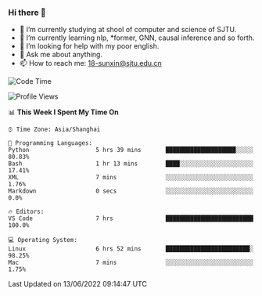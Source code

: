 ### Hi there 👋

<!--
**sunxin000/sunxin000** is a ✨ _special_ ✨ repository because its `README.md` (this file) appears on your GitHub profile.

Here are some ideas to get you started:

- 🔭 I’m currently working on ...
- 🌱 I’m currently learning ...
- 👯 I’m looking to collaborate on ...
- 🤔 I’m looking for help with ...
- 💬 Ask me about ...
- 📫 How to reach me: ...
- 😄 Pronouns: ...
- ⚡ Fun fact: ...
-->
- 🏫 I’m currently studying at shool of computer and science of SJTU.
- 🌱 I’m currently learning nlp, \*former, GNN, causal inference and so forth.
- 🤔 I’m looking for help with my poor english.
- 💬 Ask me about anything.
- 📫 How to reach me: 18-sunxin@sjtu.edu.cn
<!--START_SECTION:waka-->
![Code Time](http://img.shields.io/badge/Code%20Time-204%20hrs%2037%20mins-blue)

![Profile Views](http://img.shields.io/badge/Profile%20Views-2-blue)

📊 **This Week I Spent My Time On** 

```text
⌚︎ Time Zone: Asia/Shanghai

💬 Programming Languages: 
Python                   5 hrs 39 mins       ████████████████████░░░░░   80.83% 
Bash                     1 hr 13 mins        ████░░░░░░░░░░░░░░░░░░░░░   17.41% 
XML                      7 mins              ░░░░░░░░░░░░░░░░░░░░░░░░░   1.76% 
Markdown                 0 secs              ░░░░░░░░░░░░░░░░░░░░░░░░░   0.0%

🔥 Editors: 
VS Code                  7 hrs               █████████████████████████   100.0%

💻 Operating System: 
Linux                    6 hrs 52 mins       ████████████████████████░   98.25% 
Mac                      7 mins              ░░░░░░░░░░░░░░░░░░░░░░░░░   1.75%

```


 Last Updated on 13/06/2022 09:14:47 UTC
<!--END_SECTION:waka-->
